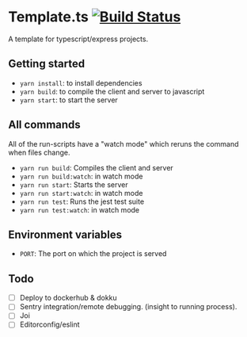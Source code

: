 # Template.ts [![Build Status](https://travis-ci.org/jonathanballs/template.ts.svg?branch=master)](https://travis-ci.org/jonathanballs/template.ts)

A template for typescript/express projects.

## Getting started
* `yarn install`: to install dependencies
* `yarn build`: to compile the client and server to javascript
* `yarn start`: to start the server

## All commands
All of the run-scripts have a "watch mode" which reruns the command when files change.

* `yarn run build`: Compiles the client and server
* `yarn run build:watch`: in watch mode
* `yarn run start`: Starts the server
* `yarn run start:watch`: in watch mode
* `yarn run test`: Runs the jest test suite
* `yarn run test:watch`: in watch mode

## Environment variables

* `PORT`: The port on which the project is served

## Todo

- [ ] Deploy to dockerhub & dokku
- [ ] Sentry integration/remote debugging. (insight to running process).
- [ ] Joi
- [ ] Editorconfig/eslint
